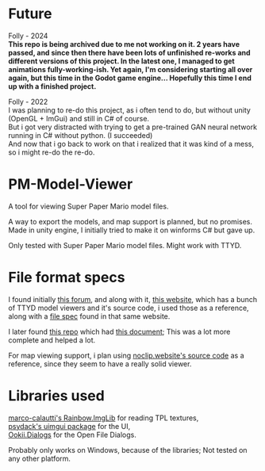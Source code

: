 # Future
Folly - 2024<br>
<b>This repo is being archived due to me not working on it.
2 years have passed, and since then there have been lots of unfinished re-works and different versions of this project. In the latest one, I managed to get animations fully-working-ish.
Yet again, I'm considering starting all over again, but this time in the Godot game engine... Hopefully this time I end up with a finished project.</b>

Folly - 2022<br>
I was planning to re-do this project, as i often tend to do, but without unity (OpenGL + ImGui) and still in C# of course.<br>
But i got very distracted with trying to get a pre-trained GAN neural network running in C# without python. (I succeeded)<br>
And now that i go back to work on that i realized that it was kind of a mess, so i might re-do the re-do.

# PM-Model-Viewer
A tool for viewing Super Paper Mario model files.

A way to export the models, and map support is planned, but no promises.<br>
Made in unity engine, I initially tried to make it on winforms C# but gave up.

Only tested with Super Paper Mario model files. Might work with TTYD.

# File format specs
I found initially [this forum](https://www.emutalk.net/threads/pm-ttyd-model-file-format-pet-project.27613/), 
and along with it, [this website](https://hocuspocus.taloncrossing.com/rii/), which has a bunch of TTYD model viewers and it's source code, 
i used those as a reference, along with a [file spec](https://hocuspocus.taloncrossing.com/rii/tplvtx.txt) found in that same website.

I later found [this repo](https://github.com/PistonMiner/ttyd-tools) which had [this document](https://github.com/PistonMiner/ttyd-tools/blob/master/ttyd-tools/docs/MarioSt_AnimGroupBase.bt); This was a lot more complete and helped a lot.

For map viewing support, i plan using [noclip.website's source code](https://github.com/magcius/noclip.website) as a reference, since they seem to have a really solid viewer.

# Libraries used
[marco-calautti's Rainbow.ImgLib](https://github.com/marco-calautti/Rainbow) for reading TPL textures,<br>
[psydack's uimgui package](https://github.com/psydack/uimgui) for the UI,<br>
[Ookii.Dialogs](http://www.ookii.org/software/dialogs/) for the Open File Dialogs.

Probably only works on Windows, because of the libraries; Not tested on any other platform.
